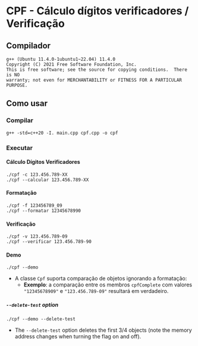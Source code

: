 # CPF - Cálculo dígitos verificadores / Verificação

## Compilador

```console
g++ (Ubuntu 11.4.0-1ubuntu1~22.04) 11.4.0
Copyright (C) 2021 Free Software Foundation, Inc.
This is free software; see the source for copying conditions.  There is NO
warranty; not even for MERCHANTABILITY or FITNESS FOR A PARTICULAR PURPOSE.
```

## Como usar

### Compilar

```console
g++ -std=c++20 -I. main.cpp cpf.cpp -o cpf
```

### Executar

#### Cálculo Dígitos Verificadores

```console
./cpf -c 123.456.789-XX
./cpf --calcular 123.456.789-XX
```

#### Formatação

```console
./cpf -f 123456789_09
./cpf --formatar 12345678990
```

#### Verificação

```console
./cpf -v 123.456.789-09
./cpf --verificar 123.456.789-90
```

#### Demo

```console
./cpf --demo
```

- A classe `Cpf` suporta comparação de objetos ignorando a formatação:
  - __Exemplo__: a comparação entre os membros `cpfComplete` com valores `"12345678909"` e `"123.456.789-09"` resultará em verdadeiro.

##### `--delete-test` option

```console
./cpf --demo --delete-test
```

- The `--delete-test` option deletes the first 3/4 objects (note the memory address changes when turning the flag on and off).

